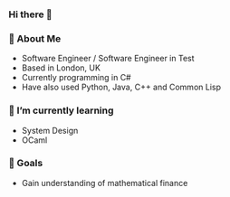 ### Hi there 👋

### 📖 About Me
* Software Engineer / Software Engineer in Test
* Based in London, UK
* Currently programming in C#
* Have also used Python, Java, C++ and Common Lisp

### 🌱 I’m currently learning
* System Design
* OCaml

### 🎯 Goals
* Gain understanding of mathematical finance


<!--
**ncweinhold/ncweinhold** is a ✨ _special_ ✨ repository because its `README.md` (this file) appears on your GitHub profile.

Here are some ideas to get you started:

- 🔭 I’m currently working on ...
- 🌱 I’m currently learning ...
- 👯 I’m looking to collaborate on ...
- 🤔 I’m looking for help with ...
- 💬 Ask me about ...
- 📫 How to reach me: ...
- 😄 Pronouns: ...
- ⚡ Fun fact: ...
-->
